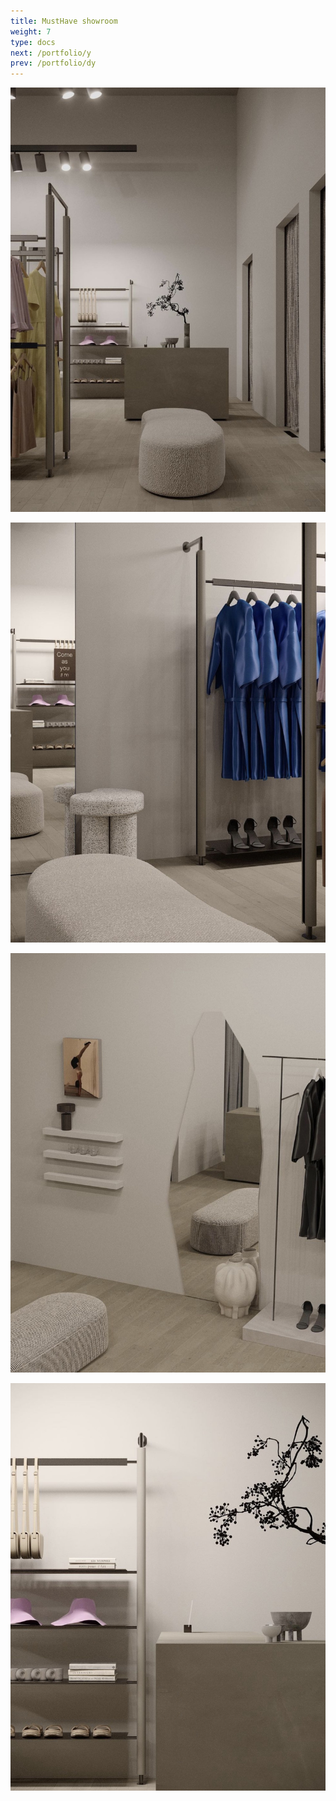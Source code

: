 ```yaml
---
title: MustHave showroom
weight: 7
type: docs
next: /portfolio/y
prev: /portfolio/dy
---
```

![1](musthave1.jpg)

![2](musthave2.jpg)

![3](musthave3.jpg)

![4](musthave4.jpg)